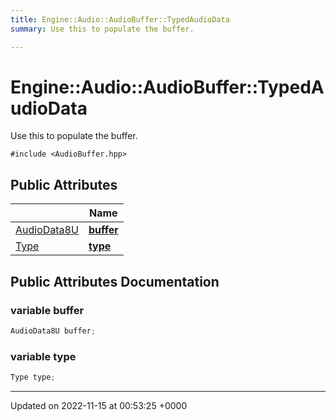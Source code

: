 ```yaml
---
title: Engine::Audio::AudioBuffer::TypedAudioData
summary: Use this to populate the buffer. 

---
```


# Engine::Audio::AudioBuffer::TypedAudioData



Use this to populate the buffer. 


`#include <AudioBuffer.hpp>`

## Public Attributes

|                | Name           |
| -------------- | -------------- |
| [AudioData8U](/classes/classEngine_1_1Audio_1_1AudioBuffer.md#typedef-audiodata8u) | **[buffer](/classes/structEngine_1_1Audio_1_1AudioBuffer_1_1TypedAudioData.md#variable-buffer)**  |
| [Type](/classes/classEngine_1_1Audio_1_1AudioBuffer.md#enum-type) | **[type](/classes/structEngine_1_1Audio_1_1AudioBuffer_1_1TypedAudioData.md#variable-type)**  |

## Public Attributes Documentation

### variable buffer

```cpp
AudioData8U buffer;
```


### variable type

```cpp
Type type;
```


-------------------------------

Updated on 2022-11-15 at 00:53:25 +0000
